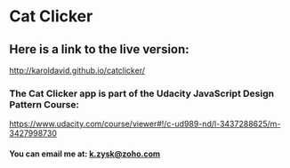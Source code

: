 # Cat Clicker

## Here is a link to the live version:
http://karoldavid.github.io/catclicker/

### The Cat Clicker app is part of the Udacity JavaScript Design Pattern Course:
https://www.udacity.com/course/viewer#!/c-ud989-nd/l-3437288625/m-3427998730

#### You can email me at: k.zysk@zoho.com
